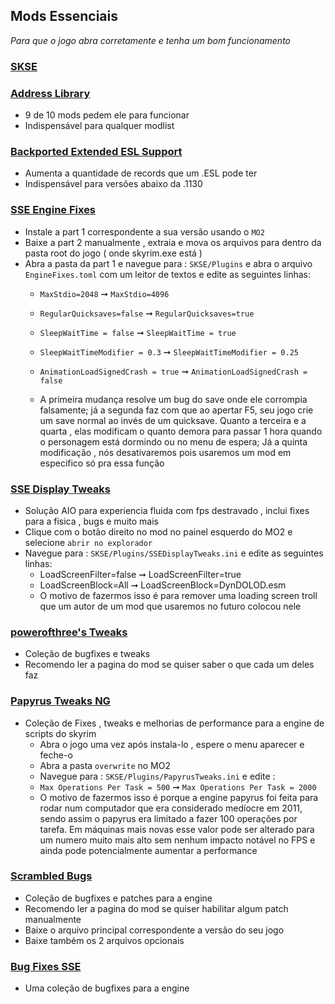 ## Mods Essenciais

_Para que o jogo abra corretamente e tenha um bom funcionamento_

### [SKSE](https://www.nexusmods.com/skyrimspecialedition/mods/30379)
### [Address Library](https://www.nexusmods.com/skyrimspecialedition/mods/32444)
  - 9 de 10 mods pedem ele para funcionar 
  - Indispensável para qualquer modlist
### [Backported Extended ESL Support](https://www.nexusmods.com/skyrimspecialedition/mods/106441)
  - Aumenta a quantidade de records que um .ESL pode ter
  - Indispensável para versões abaixo da .1130
### [SSE Engine Fixes](https://www.nexusmods.com/skyrimspecialedition/mods/17230)
  - Instale a part 1 correspondente a sua versão usando o `MO2`
  - Baixe a part 2 manualmente , extraia e mova os arquivos para dentro da pasta root do jogo ( onde skyrim.exe está ) 
  - Abra a pasta da part 1 e navegue para : `SKSE/Plugins` e abra o arquivo `EngineFixes.toml` com um leitor de textos e edite as seguintes linhas:
    - `MaxStdio=2048` ➞ `MaxStdio=4096`
    - `RegularQuicksaves=false` ➞ `RegularQuicksaves=true`
    - `SleepWaitTime = false` ➞ `SleepWaitTime = true`
    - `SleepWaitTimeModifier = 0.3` ➞ `SleepWaitTimeModifier = 0.25`
    - `AnimationLoadSignedCrash = true` ➞ `AnimationLoadSignedCrash = false`

    - A primeira mudança resolve um bug do save onde ele corrompia falsamente; já a segunda faz com que ao apertar F5, seu jogo crie um save normal ao invés de um quicksave. Quanto a terceira e a quarta , elas modificam o quanto demora para passar 1 hora quando o personagem está dormindo ou no menu de espera; Já a quinta modificação , nós desativaremos pois usaremos um mod em especifico só pra essa função
### [SSE Display Tweaks](https://www.nexusmods.com/skyrimspecialedition/mods/34705)
   - Solução AIO para experiencia fluida com fps destravado , inclui fixes para a fisica , bugs e muito mais
   - Clique com o botão direito no mod no painel esquerdo do MO2 e selecione `abrir no explorador`
   - Navegue para : `SKSE/Plugins/SSEDisplayTweaks.ini` e edite as seguintes linhas:
     - LoadScreenFilter=false ➞ LoadScreenFilter=true 
     - LoadScreenBlock=All ➞ LoadScreenBlock=DynDOLOD.esm
     - O motivo de fazermos isso é para remover uma loading screen troll que um autor de um mod que usaremos no futuro colocou nele
### [powerofthree's Tweaks](https://www.nexusmods.com/skyrimspecialedition/mods/51073)
  - Coleção de bugfixes e tweaks
  - Recomendo ler a pagina do mod se quiser saber o que cada um deles faz 
### [Papyrus Tweaks NG](https://www.nexusmods.com/skyrimspecialedition/mods/77779)
  - Coleção de Fixes , tweaks e melhorias de performance para a engine de scripts do skyrim
    - Abra o jogo uma vez após instala-lo , espere o menu aparecer e feche-o 
    - Abra a pasta `overwrite` no MO2
    - Navegue para : `SKSE/Plugins/PapyrusTweaks.ini` e edite :
    - `Max Operations Per Task = 500` ➞ `Max Operations Per Task = 2000`
    - O motivo de fazermos isso é porque a engine papyrus foi feita para rodar num computador que era considerado medíocre em 2011, sendo assim o papyrus era limitado a fazer 100 operações por tarefa. Em máquinas mais novas esse valor pode ser alterado para um numero muito mais alto sem nenhum impacto notável no FPS e ainda pode potencialmente aumentar a performance 
### [Scrambled Bugs](https://www.nexusmods.com/skyrimspecialedition/mods/43532)
  - Coleção de bugfixes e patches para a engine
  - Recomendo ler a pagina do mod se quiser habilitar algum patch manualmente
  - Baixe o arquivo principal correspondente a versão do seu jogo 
  - Baixe também os 2 arquivos opcionais 
### [Bug Fixes SSE](https://www.nexusmods.com/skyrimspecialedition/mods/33261)
  - Uma coleção de bugfixes para a engine
